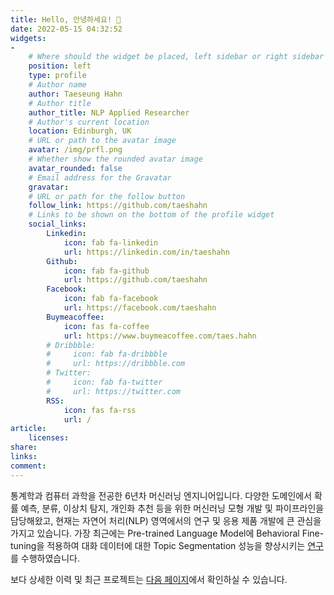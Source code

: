 ```yaml
---
title: Hello, 안녕하세요! 👋
date: 2022-05-15 04:32:52
widgets:
-
	# Where should the widget be placed, left sidebar or right sidebar
	position: left
	type: profile
	# Author name
	author: Taeseung Hahn
	# Author title
	author_title: NLP Applied Researcher
	# Author's current location
	location: Edinburgh, UK
	# URL or path to the avatar image
	avatar: /img/prfl.png
	# Whether show the rounded avatar image
	avatar_rounded: false
	# Email address for the Gravatar
	gravatar:
	# URL or path for the follow button
	follow_link: https://github.com/taeshahn
	# Links to be shown on the bottom of the profile widget
	social_links:
	    Linkedin:
	        icon: fab fa-linkedin
	        url: https://linkedin.com/in/taeshahn
	    Github:
	        icon: fab fa-github
	        url: https://github.com/taeshahn
	    Facebook:
	        icon: fab fa-facebook
	        url: https://facebook.com/taeshahn
	    Buymeacoffee:
	        icon: fas fa-coffee
	        url: https://www.buymeacoffee.com/taes.hahn
	    # Dribbble:
	    #     icon: fab fa-dribbble
	    #     url: https://dribbble.com
	    # Twitter:
	    #     icon: fab fa-twitter
	    #     url: https://twitter.com
	    RSS:
	        icon: fas fa-rss
	        url: /
article:
	licenses:
share:
links:
comment:
---
```


통계학과 컴퓨터 과학을 전공한 6년차 머신러닝 엔지니어입니다. 다양한 도메인에서 확률 예측, 분류, 이상치 탐지, 개인화 추천 등을 위한 머신러닝 모형 개발 및 파이프라인을 담당해왔고, 현재는 자연어 처리(NLP) 영역에서의 연구 및 응용 제품 개발에 큰 관심을 가지고 있습니다. 가장 최근에는 Pre-trained Language Model에 Behavioral Fine-tuning을 적용하여 대화 데이터에 대한 Topic Segmentation 성능을 향상시키는 [연구](https://cv.taes.me/1aa8ceb0-1f53-4bea-a730-e3f00e453e90)를 수행하였습니다.

보다 상세한 이력 및 최근 프로젝트는 [다음 페이지](https://cv.taes.me/)에서 확인하실 수 있습니다.